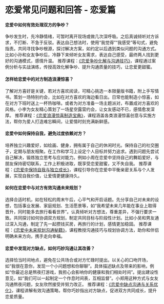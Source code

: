 # 恋爱常见问题和回答 - 恋爱篇
#### 恋爱中如何有效处理双方的争吵？
争吵发生时，先冷静情绪，可暂时离开现场或做几次深呼吸。之后真诚倾听对方诉求，不打断、不急于反驳。表达自己想法时，使用“我觉得”“我感受”等句式，避免指责。共同寻找争吵根源，探讨解决方案，如约定以后遇到类似问题的沟通方式。比如小孙和女友争吵后，冷静下来倾听女友需求，表达自己感受，最终两人找到更好的沟通模式，感情升温。
推荐课程：[《恋爱争吵化解与沟通技巧》](https://www.codefather.cn)，课程通过案例分析与实战演练，传授高效化解争吵、提升沟通质量的技巧，让恋爱更甜蜜。

#### 怎样给恋爱中的对方制造浪漫惊喜？
了解对方喜好是关键，若对方喜欢阅读，可精心挑选一本限量版书籍，附上手写情书。策划一场特别约会，比如在对方喜欢的海边看日出。日常也能制造小惊喜，如在对方下班时送上一杯热咖啡。或者为对方准备一场主题派对，布置成对方喜欢的风格。小李为女友精心策划了一场星空露营约会，让女友感动不已，感情愈发深厚。
推荐课程：[《恋爱浪漫惊喜制造宝典》](https://www.codefather.cn)，课程涵盖各类浪漫惊喜创意与实施方法，帮你为爱人打造难忘瞬间，让爱情时刻充满新鲜感。

#### 恋爱中如何保持自我，避免过度依赖对方？
培养独立兴趣爱好，如绘画、健身，拥有属于自己的休闲时光。保持自己的社交圈子，定期与朋友相聚。在工作和学习上设定个人目标并努力追求。遇到问题先尝试自己解决，锻炼独立思考与应对能力。例如小周在恋爱中坚持自己的舞蹈爱好，与朋友保持密切联系，工作上积极进取，既享受恋爱甜蜜，又不失自我。
推荐课程：[《恋爱中保持自我与独立成长》](https://www.codefather.cn)，课程引导你在恋爱中平衡亲密关系与个人发展，实现自我价值，让爱情更健康持久。

#### 如何在恋爱中与对方有效沟通未来规划？
选择合适时机，如在轻松的周末午后，心平气和开启话题。先分享自己对未来的设想，包括事业发展、家庭规划、生活愿景等，如“我希望未来几年能在事业上取得晋升，同时能多去旅行看看世界”。认真倾听对方想法，尊重差异，不强行要求一致。共同探讨如何协调双方规划，制定共同目标与阶段性计划。比如小吴和男友通过深入沟通，制定了先一起攒钱买房，再旅行的计划，感情更加稳固。
推荐课程：[《恋爱中未来规划沟通秘籍》](https://www.codefather.cn)，课程教授沟通技巧与规划协调方法，助你和伴侣明确未来方向，携手走向幸福。

#### 恋爱中发现对方缺点，如何巧妙沟通让其改善？
选择恰当时间地点，避免在公共场合或对方忙碌时提出。以关心的口吻开场，如“我很在意你，发现一个小问题想和你聊聊”。具体描述缺点及带来的影响，例如“你最近总是熬夜打游戏，我担心会影响你的健康和我们相处时间”。提出建设性意见，如“我们可以一起制定一个作息时间表，互相监督”。小郑用这种方式与女友沟通熬夜问题，女友欣然接受并努力改正。
推荐课程：[《恋爱中缺点沟通与关系优化》](https://www.codefather.cn)，课程讲解有效沟通策略，帮你巧妙指出对方缺点，促进双方共同成长，提升恋爱质量。
